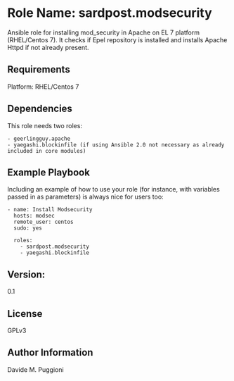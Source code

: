 Role Name: sardpost.modsecurity
=========

Ansible role for installing mod_security in Apache on EL 7 platform (RHEL/Centos 7).
It checks if Epel repository is installed and installs Apache Httpd if not already present.

Requirements
------------

Platform: RHEL/Centos 7


Dependencies
------------

This role needs two roles:

    - geerlingguy.apache
    - yaegashi.blockinfile (if using Ansible 2.0 not necessary as already included in core modules)

Example Playbook
----------------

Including an example of how to use your role (for instance, with variables passed in as parameters) is always nice for users too:

    - name: Install Modsecurity
      hosts: modsec
      remote_user: centos
      sudo: yes

      roles:
        - sardpost.modsecurity
        - yaegashi.blockinfile

Version:
--------

0.1

License
-------

GPLv3

Author Information
------------------

Davide M. Puggioni
